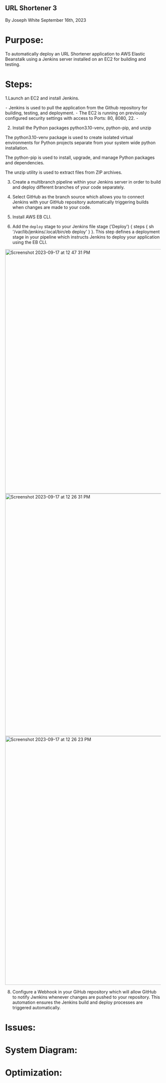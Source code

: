 ## URL Shortener 3

By Joseph White
September 16th, 2023


# Purpose: 
To automatically deploy an URL Shortener application to AWS Elastic Beanstalk using a Jenkins server installed on an EC2 for building and testing. 

# Steps: 
1.Launch an EC2 and install Jenkins.

⁃ Jenkins is used to pull the application from the Github repository for building, testing, and deployment. ⁃ The EC2 is running on previously configured security settings with access to Ports: 80, 8080, 22. ⁃

2. Install the Python packages python3.10-venv, python-pip, and unzip
 
 The python3.10-venv package is used to create isolated virtual environments for Python projects separate from your system wide python installation.

 The python-pip is used to install, upgrade, and manage Python packages and dependencies.

 The unzip utility is used to extract files from ZIP archives. 

3. Create a multibranch pipeline within your Jenkins server in order to build and deploy different branches of your code separately.

4. Select GitHub as the branch source which allows you to connect Jenkins with your GitHub repository automatically triggering builds when changes are made to your code.

5. Install AWS EB CLI. 

7. Add the `deploy` stage to your Jenkins file stage ('Deploy') { steps { sh '/var/lib/jenkins/.local/bin/eb deploy' } }. This step defines a deployment stage in your pipeline which instructs Jenkins to deploy your application using the EB CLI.

<img width="790" alt="Screenshot 2023-09-17 at 12 47 31 PM" src="https://github.com/z0sun/Deployment-3/assets/135557197/d9f45c8f-3e7d-4b78-bf4f-ca231205a56e">
<img width="784" alt="Screenshot 2023-09-17 at 12 26 31 PM" src="https://github.com/z0sun/Deployment-3/assets/135557197/cad84dd9-ce53-44ea-b0be-949fe6b51a6f">
 <img width="804" alt="Screenshot 2023-09-17 at 12 26 23 PM" src="https://github.com/z0sun/Deployment-3/assets/135557197/02354241-ccdd-4711-9c9b-01fdc0071f53">

8. Configure a Webhook in your GiHub repository which will allow GitHub to notify Jwnkins whenever changes are pushed to your repository. This automation ensures the Jenkins build and deploy processes are triggered automatically.


# Issues:


# System Diagram:



# Optimization:
